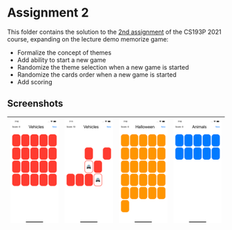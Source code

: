 # Assignment 2

This folder contains the solution to the [2nd assignment](https://cs193p.sites.stanford.edu/sites/g/files/sbiybj16636/files/media/file/Assignment%202.pdf) of the CS193P 2021 course, expanding on the lecture demo memorize game: 

* Formalize the concept of themes
* Add ability to start a new game
* Randomize the theme selection when a new game is started
* Randomize the cards order when a new game is started
* Add scoring

## Screenshots

| ![](https://github.com/rodonisi/CS193P-assignments/blob/main/assignment2/screenshots/memorize-vehicles.png) | ![](https://github.com/rodonisi/CS193P-assignments/blob/main/assignment2/screenshots/memorize-game.png) | ![](https://github.com/rodonisi/CS193P-assignments/blob/main/assignment2/screenshots/memorize-halloween.png) | ![](https://github.com/rodonisi/CS193P-assignments/blob/main/assignment2/screenshots/memorize-animals.png) |
| ------------------------------------------------------------ | ------------------------------------------------------------ | ------------------------------------------------------------ | ------------------------------------------------------------ |



